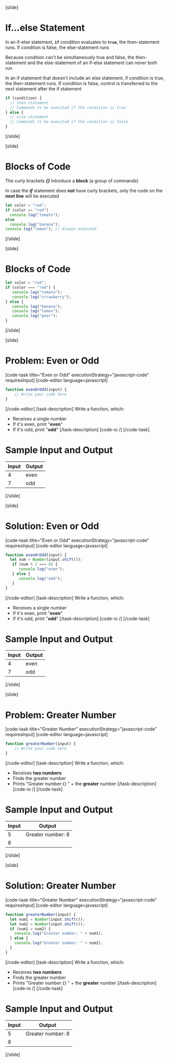[slide]
# If...else Statement
In an if-else statement, **`if`** condition evaluates to **`true`**, the then-statement runs. If condition is false, the else-statement runs

Because condition can't be simultaneously true and false, the then-statement and the else-statement of an if-else statement can never both run

In an if statement that doesn't include an else statement, if condition is true, the then-statement runs. If condition is false, control is transferred to the next statement after the if statement

```js
if (condition) {
  // then-statement
  // Commands to be executed if the condition is true
} else {
  // else-statement
  // Commands to be executed if the condition is false
}
```
[/slide]

[slide]
# Blocks of Code
The curly brackets ***\{\}*** introduce a **block** (a group of commands)

In case the ***if*** statement does **not** have curly brackets, only the code on the **next line** will be executed

```js
let color = "red";
if (color == "red") 
  console.log("tomato");
else
  console.log("banana");
console.log("lemon"); // Always executed
```
[/slide]

[slide]
# Blocks of Code
```js
let color = "red";
if (color === "red") {
   console.log("tomato");
   console.log("strawberry"); 
} else {
   console.log("banana");
   console.log("lemon");
   console.log("pear");
} 
```
[/slide]

[slide]
# Problem: Even or Odd
[code-task title="Even or Odd" executionStrategy="javascript-code" requiresInput]
[code-editor language=javascript]
```js
function evenOrOdd(input) {
    // Write your code here
}
```
[/code-editor]
[task-description]
Write a function, which: 
* Receives a single number
* If it's even, print "**even**"
* If it's odd, print "**odd**"
[/task-description]
[code-io /]
[/code-task]
# Sample Input and Output
|Input|Output|
|-----|------|
|4|even|
|7|odd|
[/slide]

[slide]
# Solution: Even or Odd
[code-task title="Even or Odd" executionStrategy="javascript-code" requiresInput]
[code-editor language=javascript]
```js
function evenOrOdd(input) {
  let num = Number(input.shift());
   if (num % 2 === 0) {
      console.log("even");
   } else {
      console.log("odd");
   }
}
```
[/code-editor]
[task-description]
Write a function, which: 
* Receives a single number
* If it's even, print "**even**"
* If it's odd, print "**odd**"
[/task-description]
[code-io /]
[/code-task]
# Sample Input and Output
|Input|Output|
|-----|------|
|4|even|
|7|odd|
[/slide]

[slide]
# Problem: Greater Number
[code-task title="Greater Number" executionStrategy="javascript-code" requiresInput]
[code-editor language=javascript]
```js
function greaterNumber(input) {
    // Write your code here
}
```
[/code-editor]
[task-description]
Write a function, which: 
* Receives **two numbers**
* Finds the greater number
* Prints "Greater number:\{\} " + the **greater** number
[/task-description]
[code-io /]
[/code-task]
# Sample Input and Output
|Input|Output|
|-----|------|
|5|Greater number: 8|
|8||
[/slide]

[slide]
# Solution: Greater Number
[code-task title="Greater Number" executionStrategy="javascript-code" requiresInput]
[code-editor language=javascript]
```js
function greaterNumber(input) {
  let num1 = Number(input.shift());
  let num2 = Number(input.shift());
  if (num1 > num2) {
    console.log("Greater number: " + num1);
  } else {
    console.log("Greater number: " + num2);
  }
}
```
[/code-editor]
[task-description]
Write a function, which: 
* Receives **two numbers**
* Finds the greater number
* Prints "Greater number:\{\} " + the **greater** number
[/task-description]
[code-io /]
[/code-task]
# Sample Input and Output
|Input|Output|
|-----|------|
|5|Greater number: 8|
|8||
[/slide]
